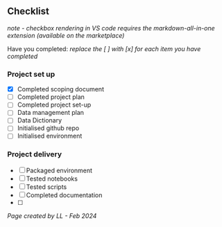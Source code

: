 ## Checklist
*note - checkbox rendering in VS code requires the markdown-all-in-one extension (available on the marketplace)*

Have you completed:
*replace the [ ] with [x] for each item you have completed*

### Project set up
- [x] Completed scoping document
- [ ] Completed project plan
- [ ] Completed project set-up 
- [ ] Data management plan
- [ ] Data Dictionary
- [ ] Initialised github repo
- [ ] Initialised environment

### Project delivery

- [ ] Packaged environment
- [ ] Tested notebooks
- [ ] Tested scripts
- [ ] Completed documentation
- [ ] 


*Page created by LL - Feb 2024*
